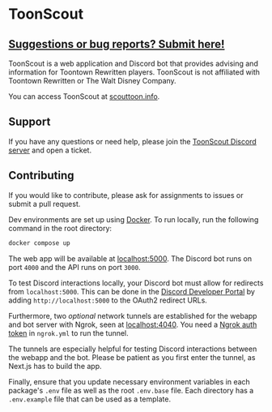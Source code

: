 # ToonScout

## [Suggestions or bug reports? Submit here!](https://github.com/erin-miller/ToonScout/issues)

ToonScout is a web application and Discord bot that provides advising and information for Toontown Rewritten players. ToonScout is not affiliated with Toontown Rewritten or The Walt Disney Company.

You can access ToonScout at [scouttoon.info](https://scouttoon.info).

## Support

If you have any questions or need help, please join the [ToonScout Discord server](https://discord.gg/Qb929SrdRP) and open a ticket.

## Contributing

If you would like to contribute, please ask for assignments to issues or submit a pull request.

Dev environments are set up using [Docker](https://docs.docker.com/desktop/). To run locally, run the following command in the root directory:

```bash
docker compose up
```

The web app will be available at [localhost:5000](http://localhost:5000). The Discord bot runs on port `4000` and the API runs on port `3000`.

To test Discord interactions locally, your Discord bot must allow for redirects from `localhost:5000`. This can be done in the [Discord Developer Portal](https://discord.com/developers/applications) by adding `http://localhost:5000` to the OAuth2 redirect URLs.

Furthermore, two _optional_ network tunnels are established for the webapp and bot server with Ngrok, seen at [localhost:4040](http://localhost:4040). You need a [Ngrok auth token](https://dashboard.ngrok.com/get-started/your-authtoken) in `ngrok.yml` to run the tunnel.

The tunnels are especially helpful for testing Discord interactions between the webapp and the bot. Please be patient as you first enter the tunnel, as Next.js has to build the app.

Finally, ensure that you update necessary environment variables in each package's `.env` file as well as the root `.env.base` file. Each directory has a `.env.example` file that can be used as a template.
